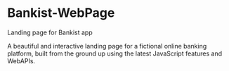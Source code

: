 # Bankist-WebPage

Landing page for Bankist app

A beautiful and interactive landing page for a fictional online banking platform, built from the ground up using the latest JavaScript features and WebAPIs.
